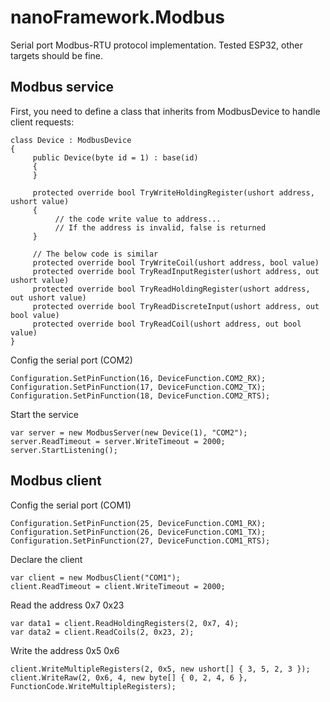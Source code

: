 # nanoFramework.Modbus
Serial port Modbus-RTU protocol implementation. 
Tested ESP32, other targets should be fine.

## Modbus service

First, you need to define a class that inherits from ModbusDevice to handle client requests:
```
class Device : ModbusDevice
{
     public Device(byte id = 1) : base(id)
     { 
     }
     
     protected override bool TryWriteHoldingRegister(ushort address, ushort value)
     {
          // the code write value to address...
          // If the address is invalid, false is returned
     }
     
     // The below code is similar
     protected override bool TryWriteCoil(ushort address, bool value)
     protected override bool TryReadInputRegister(ushort address, out ushort value)
     protected override bool TryReadHoldingRegister(ushort address, out ushort value)
     protected override bool TryReadDiscreteInput(ushort address, out bool value)
     protected override bool TryReadCoil(ushort address, out bool value)
}
```

Config the serial port (COM2)
```
Configuration.SetPinFunction(16, DeviceFunction.COM2_RX);
Configuration.SetPinFunction(17, DeviceFunction.COM2_TX);
Configuration.SetPinFunction(18, DeviceFunction.COM2_RTS);
```

Start the service
```
var server = new ModbusServer(new Device(1), "COM2");
server.ReadTimeout = server.WriteTimeout = 2000;
server.StartListening();
```

## Modbus client

Config the serial port (COM1)
```
Configuration.SetPinFunction(25, DeviceFunction.COM1_RX);
Configuration.SetPinFunction(26, DeviceFunction.COM1_TX);
Configuration.SetPinFunction(27, DeviceFunction.COM1_RTS);
```

Declare the client
```
var client = new ModbusClient("COM1");
client.ReadTimeout = client.WriteTimeout = 2000;
```

Read the address 0x7 0x23
```
var data1 = client.ReadHoldingRegisters(2, 0x7, 4);
var data2 = client.ReadCoils(2, 0x23, 2);
```

Write the address 0x5 0x6
```
client.WriteMultipleRegisters(2, 0x5, new ushort[] { 3, 5, 2, 3 });
client.WriteRaw(2, 0x6, 4, new byte[] { 0, 2, 4, 6 }, FunctionCode.WriteMultipleRegisters);
```
